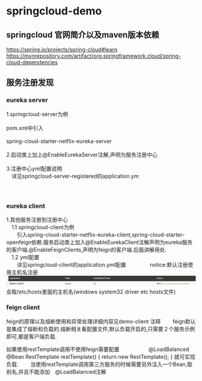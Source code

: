 # springcloud-demo
## springcloud 官网简介以及maven版本依赖　　
https://spring.io/projects/spring-cloud#learn
https://mvnrepository.com/artifact/org.springframework.cloud/spring-cloud-dependencies

## 服务注册发现
### eureka server
1.springcloud-server为例<br></br>
pom.xml中引入<br></br>
spring-cloud-starter-netflix-eureka-server<br></br>
2.启动类上加上@EnableEurekaServer注解,声明为服务注册中心<br></br>
3.注册中心yml配置说明  
&emsp;详见springcloud-server-registered的application.ym<br></br>　
### eureka client
1.其他服务注册到注册中心  
&emsp;1.1 springcloud-client为例  
&emsp;&emsp;引入spring-cloud-starter-netflix-eureka-client,spring-cloud-starter-openfeign依赖.服务启动类上加入@EnableEurekaClient注解声明为eureka服务的客户端.@EnableFeignClients,声明为feign的客户端.后面讲解用处.  
&emsp;1.2 yml配置  
&emsp;&emsp;详见springcloud-client的application.yml配置  　　
&emsp;&emsp;notice:默认注册使用主机名注册　　
![avatar](picture/1564456113(1).png)　　
会取/etc/hosts里面的主机名(windows system32 driver etc hosts文件)　　
### feign client
feign的原理以及熔断使用和异常处理详细内容见demo-client 注释　　
feign默认是集成了熔断和负载的.熔断相关看配置文件,默认负载开启的,只需要２个服务示例即可,都是客户端负载.　　

如果使用restTemplate调用不使用feign需要配置　　　
　
  　@LoadBalanced
    @Bean
    RestTemplate restTemplate() {
        return new RestTemplate();
    }
 就可实现负载.　　
 当使用restTemplate调用第三方服务的时候需要另外注入一个Bean,取别名,并且不能添加　@LoadBalanced注解　　
 



